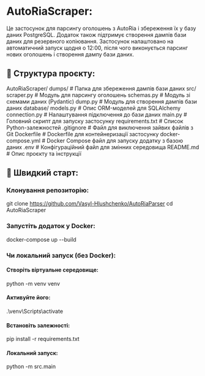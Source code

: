 # AutoRiaScraper:

Це застосунок для парсингу оголошень з AutoRia і збереження їх у базу даних PostgreSQL.
Додаток також підтримує створення дампів бази даних для резервного копіювання.
Застосунок налаштовано на автоматичний запуск щодня о 12:00, після чого виконується парсинг нових оголошень і створення дампу бази даних.

## 📂 Структура проєкту:

AutoRiaScraper/
  dumps/                   # Папка для збереження дампів бази даних
  src/
    scraper.py             # Модуль для парсингу оголошень
    schemas.py             # Модуль зі схемами даних (Pydantic)
    dump.py                # Модуль для створення дампів бази даних
    database/
      models.py            # Опис ORM-моделей для SQLAlchemy
      connection.py        # Налаштування підключення до бази даних
    main.py                # Головний скрипт для запуску застосунку
  requirements.txt         # Список Python-залежностей
  .gitignore               # Файл для виключення зайвих файлів з Git
  Dockerfile               # Dockerfile для контейнеризації застосунку
  docker-compose.yml       # Docker Compose файл для запуску додатку з базою даних
  .env                     # Конфігураційний файл для змінних середовища
  README.md                # Опис проєкту та інструкції


## 🚀 Швидкий старт:

### Клонування репозиторію:
git clone https://github.com/Vasyl-Hlushchenko/AutoRiaParser
cd AutoRiaScraper

### Запустіть додаток у Docker:
docker-compose up --build


### Чи локальний запуск (без Docker):
#### Створіть віртуальне середовище:
python -m venv venv
#### Активуйте його:
.\venv\Scripts\activate
#### Встановіть залежності:
pip install -r requirements.txt
#### Локальний запуск:
python -m src.main
